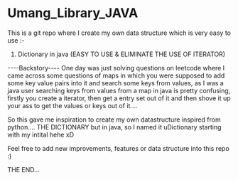 # Umang_Library_JAVA
This is a git repo where I create my own data structure which is very easy to use :-
1) Dictionary in java (EASY TO USE & ELIMINATE THE USE OF ITERATOR)

----Backstory----
One day was just solving questions on leetcode where I came across some questions of maps in which you were supposed to add some key value pairs
into it and search some keys from values, as I was a java user searching keys from values from a map in java is pretty confusing, firstly you create
a iterator, then get a entry set out of it and then shove it up your ass to get the values or keys out of it....

So this gave me inspiration to create my own datastructure inspired from python.... THE DICTIONARY but in java, so I named it uDictionary starting with
my intital hehe xD

Feel free to add new improvements, features or data structure into this repo :)

THE END...
